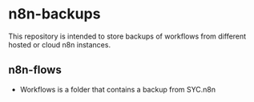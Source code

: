 # n8n-backups

This repository is intended to store backups of workflows from different hosted or cloud n8n instances.


## n8n-flows

- Workflows is a folder that contains a backup from SYC.n8n
